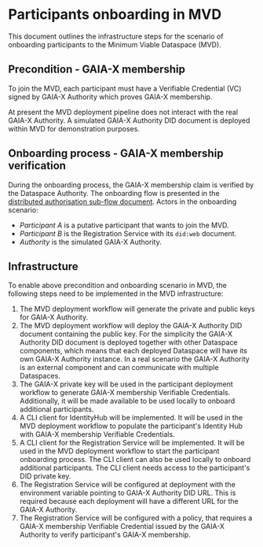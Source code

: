 # Participants onboarding in MVD

This document outlines the infrastructure steps for the scenario of onboarding participants to the Minimum Viable Dataspace (MVD).

## Precondition - GAIA-X membership

To join the MVD, each participant must have a Verifiable Credential (VC) signed by GAIA-X Authority which proves GAIA-X membership.

At present the MVD deployment pipeline does not interact with the real GAIA-X Authority. A simulated GAIA-X Authority DID document is deployed within MVD 
for demonstration purposes. 

## Onboarding process - GAIA-X membership verification

During the onboarding process, the GAIA-X membership claim is verified by the Dataspace Authority.
The onboarding flow is presented in the [distributed authorisation sub-flow document](https://github.com/agera-edc/MinimumViableDataspace/tree/feature/20-rs-adr-target/docs/developer/decision-records/2022-06-16-distributed-authorization).
Actors in the onboarding scenario:

- _Participant A_ is a putative participant that wants to join the MVD.
- _Participant B_ is the Registration Service with its `did:web` document.
- _Authority_ is the simulated GAIA-X Authority.

## Infrastructure

To enable above precondition and onboarding scenario in MVD, the following steps need to be implemented in the MVD infrastructure: 

1. The MVD deployment workflow will generate the private and public keys for GAIA-X Authority.
2. The MVD deployment workflow will deploy the GAIA-X Authority DID document containing the public key. For the simplicity the GAIA-X Authority DID document 
   is deployed together with other Dataspace components, which means that each deployed Dataspace will have its own GAIA-X Authority instance. In a
   real scenario the GAIA-X Authority is an external component and can communicate with multiple Dataspaces.
3. The GAIA-X private key will be used in the participant deployment workflow to generate GAIA-X membership Verifiable Credentials. Additionally,
   it will be made available to be used locally to onboard additional participants.
4. A CLI client for IdentityHub will be implemented. It will be used in the MVD deployment workflow to populate the participant's Identity Hub with GAIA-X 
   membership Verifiable Credentials.
5. A CLI client for the Registration Service will be implemented. It will be used in the MVD deployment workflow to start the participant onboarding process. The CLI
   client can also be used locally to onboard additional participants. The CLI client needs access to the participant's DID private key.
6. The Registration Service will be configured at deployment with the environment variable pointing to GAIA-X Authority DID URL. This is required because each deployment will have a different URL for the GAIA-X Authority.
7. The Registration Service will be configured with a policy, that requires a GAIA-X membership Verifiable Credential issued by the GAIA-X 
   Authority to verify participant's GAIA-X membership.

